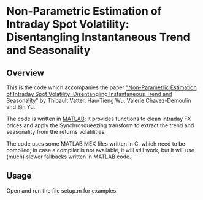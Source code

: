Non-Parametric Estimation of Intraday Spot Volatility: Disentangling Instantaneous Trend and Seasonality
================================================================

Overview
--------

This is the code which accompanies the paper ["Non-Parametric Estimation of Intraday Spot Volatility: Disentangling Instantaneous Trend and Seasonality"](http://papers.ssrn.com/sol3/papers.cfm?abstract_id=2330159)
by Thibault Vatter, Hau-Tieng Wu, Valerie Chavez-Demoulin and Bin Yu.

The code is written in [MATLAB](http://www.mathworks.it/products/matlab/); it
provides functions to clean intraday FX prices and apply the Synchrosqueezing transform to extract the trend and seasonality from the returns volatilities.

The code uses some MATLAB MEX files written in C, which need to be compiled; in
case a compiler is not available, it will still work, but it will use (much)
slower fallbacks written in MATLAB code.

Usage
--------

Open and run the file setup.m for examples.
